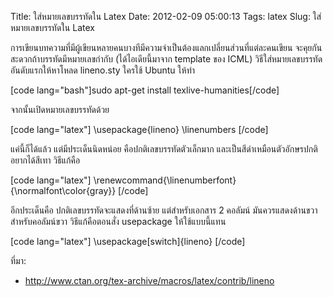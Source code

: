 Title: ใส่หมายเลขบรรทัดใน Latex 
Date: 2012-02-09 05:00:13
Tags: latex 
Slug: ใส่หมายเลขบรรทัดใน Latex 


การเขียนบทความที่มีผู้เขียนหลายคนบางทีมีความจำเป็นต้องแลกเปลี่ยนส่วนที่แต่ละคนเขียน จะคุยกันสะดวกถ้าบรรทัดมีหมายเลขกำกับ (ได้ไอเดียนี้มาจาก template ของ ICML) วิธีใส่หมายเลขบรรทัด อันดับแรกให้หาโหลด lineno.sty ใครใช้ Ubuntu ให้ทำ

[code lang="bash"]sudo apt-get install texlive-humanities[/code]

จากนั้นเปิดหมายเลขบรรทัดด้วย

[code lang="latex"]
\usepackage{lineno}
\linenumbers
[/code]

แค่นี้ก็ได้แล้ว แต่มีประเด็นนิดหน่อย คือปกติเลขบรรทัดตัวเล็กมาก และเป็นสีดำเหมือนตัวอักษรปกติ อยากได้สีเทา วิธีแก้คือ

[code lang="latex"]
\renewcommand{\linenumberfont}{\normalfont\color{gray}}
[/code]

อีกประเด็นคือ ปกติเลขบรรทัดจะแสดงที่ด้านซ้าย แต่สำหรับเอกสาร 2 คอลัมน์ มันควรแสดงด้านขวาสำหรับคอลัมน์ขวา วิธีแก้คือตอนสั่ง usepackage ให้ใช้แบบนี้แทน

[code lang="latex"]
\usepackage[switch]{lineno}
[/code]

ที่มา:
<ul>
	<li><a href="http://www.ctan.org/tex-archive/macros/latex/contrib/lineno">http://www.ctan.org/tex-archive/macros/latex/contrib/lineno</a></li>
</ul>
